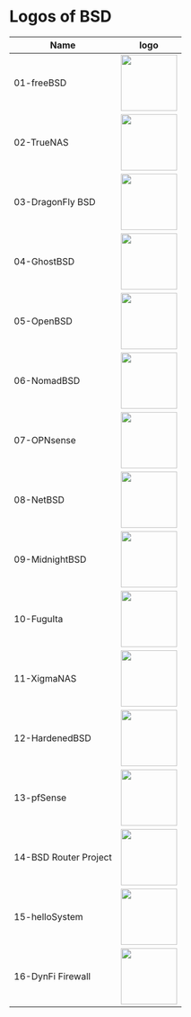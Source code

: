 # Logos of BSD
Name|logo
--|--
01-freeBSD|<img src="https://user-images.githubusercontent.com/69227436/236679966-2087b386-4f4e-47ae-bdb1-1488bfedc5cf.png" width="100px">
02-TrueNAS|<img src="https://user-images.githubusercontent.com/69227436/236679969-058aac1f-5d32-43f6-b84b-4c061bfc4af8.png" width="100px">
03-DragonFly BSD|<img src="https://user-images.githubusercontent.com/69227436/236679970-6ec38557-c6eb-4bef-b8b6-0b22a3740914.png" width="100px"> 
04-GhostBSD|<img src="https://user-images.githubusercontent.com/69227436/236679972-1f324c4b-ad24-4b0c-a821-c7dc06f3a60e.png" width="100px">
05-OpenBSD|<img src="https://user-images.githubusercontent.com/69227436/236679974-62e62c55-7138-4815-b3e0-507b220a0e96.png" width="100px">
06-NomadBSD|<img src="https://user-images.githubusercontent.com/69227436/236679975-0214f272-a500-45d0-ac06-453bdeef42ba.png" width="100px">
07-OPNsense|<img src="https://user-images.githubusercontent.com/69227436/236679978-bf609a2d-4a9d-4e78-abb8-d5b9a99f3317.png" width="100px"> 
08-NetBSD|<img src="https://user-images.githubusercontent.com/69227436/236679979-05fbb739-eacf-4d0e-9967-10c607b6ff74.png" width="100px">
09-MidnightBSD|<img src="https://user-images.githubusercontent.com/69227436/236679980-d0a3d7c5-4b5c-43cb-9c2a-0d6f84b26738.png" width="100px">
10-FuguIta|<img src="https://user-images.githubusercontent.com/69227436/236679981-21f64415-ca6e-4357-a53b-bbd1bc661aa8.png" width="100px"> 
11-XigmaNAS|<img src="https://user-images.githubusercontent.com/69227436/236679983-f1075e36-9595-4bfa-918e-39360d7aa916.png" width="100px"> 
12-HardenedBSD|<img src="https://user-images.githubusercontent.com/69227436/236679985-71eded84-9fff-411a-aea0-c1bf8da58b45.png" width="100px"> 
13-pfSense|<img src="https://user-images.githubusercontent.com/69227436/236679988-9aebfa48-5a1b-48e0-b701-d3c9c5f900f6.png" width="100px"> 
14-BSD Router Project|<img src="https://user-images.githubusercontent.com/69227436/236679989-784a6a02-3da9-4bf8-8f6b-9546d36f9e55.png" width="100px"> 
15-helloSystem|<img src="https://user-images.githubusercontent.com/69227436/236679990-7576fd90-78a6-4b1f-9c97-7e6d69f2b56b.png" width="100px"> 
16-DynFi Firewall|<img src="https://user-images.githubusercontent.com/69227436/236679993-bc21a125-6442-461e-bf00-414b0bbd3a46.png" width="100px"> 

